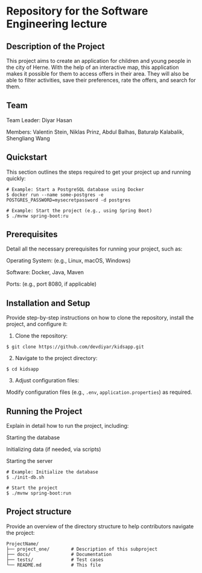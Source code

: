 # Repository for the Software Engineering lecture

## Description of the Project

This project aims to create an application for children and young people in the city of Herne.
With the help of an interactive map, this application makes it possible for them to access offers in their area.
They will also be able to filter activities, save their preferences, rate the offers, and search for them.

## Team

Team Leader: Diyar Hasan

Members: Valentin Stein, Niklas Prinz, Abdul Balhas, Baturalp Kalabalik, Shengliang Wang


## Quickstart

This section outlines the steps required to get your project up and running quickly:

```bash,ignore
# Example: Start a PostgreSQL database using Docker
$ docker run --name some-postgres -e POSTGRES_PASSWORD=mysecretpassword -d postgres

# Example: Start the project (e.g., using Spring Boot)
$ ./mvnw spring-boot:ru
```

## Prerequisites

Detail all the necessary prerequisites for running your project, such as:

Operating System: (e.g., Linux, macOS, Windows)

Software: Docker, Java, Maven

Ports: (e.g., port 8080, if applicable)

## Installation and Setup

Provide step-by-step instructions on how to clone the repository, install the project, and configure it:

1. Clone the repository:
```bash,ignore
$ git clone https://github.com/devdiyar/kidsapp.git
```

2. Navigate to the project directory:
```bash,ignore
$ cd kidsapp
```

3. Adjust configuration files:

Modify configuration files (e.g., `.env`, `application.properties`) as required.


## Running the Project

Explain in detail how to run the project, including:

Starting the database

Initializing data (if needed, via scripts)

Starting the server

```bash,ignore
# Example: Initialize the database
$ ./init-db.sh

# Start the project
$ ./mvnw spring-boot:run
```

## Project structure
Provide an overview of the directory structure to help contributors navigate the project:
```bash,ignore
ProjectName/
├── project_one/        # Description of this subproject
├── docs/               # Documentation
├── tests/              # Test cases
└── README.md           # This file
```
